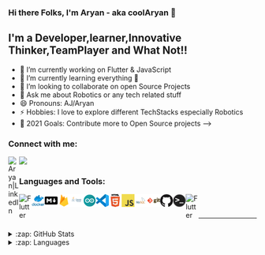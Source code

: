 ### Hi there Folks, I'm Aryan - aka coolAryan 👋

## I'm a Developer,learner,Innovative Thinker,TeamPlayer and What Not!!


- 🔭 I’m currently working on Flutter & JavaScript
- 🌱 I’m currently learning everything 🤣
- 👯 I’m looking to collaborate on open Source Projects
- 💬 Ask me about Robotics or any tech related stuff
- 😄 Pronouns: AJ/Aryan
- ⚡ Hobbies: I love to explore different TechStacks especially Robotics
- 🥅 2021 Goals: Contribute more to Open Source projects
-->


### Connect with me:

[<img align="left" alt="Aryan|LinkedIn" width="22px" src="https://cdn.jsdelivr.net/npm/simple-icons@v3/icons/linkedin.svg" />](https://www.linkedin.com/in/aryan-jain-47a4a1145/)
[<img align="left" width="22px" src="https://cdn.jsdelivr.net/npm/simple-icons@v4/icons/glassdoor.svg" />](https://www.glassdoor.co.in/member/profile/index.htm)

<br />

### Languages and Tools:
[<img align="left" alt="Flutter" width="26px" src="https://avatars1.githubusercontent.com/u/14101776?s=200&v=4" />]()
[<img align="left" alt="Docker" width="26px" src="https://raw.githubusercontent.com/github/explore/80688e429a7d4ef2fca1e82350fe8e3517d3494d/topics/docker/docker.png" />]()
[<img align="left" alt="MarkDown" width="26px" src="https://raw.githubusercontent.com/github/explore/80688e429a7d4ef2fca1e82350fe8e3517d3494d/topics/markdown/markdown.png" />]()
[<img align="left" alt="Firebase" width="26px" src="https://raw.githubusercontent.com/github/explore/80688e429a7d4ef2fca1e82350fe8e3517d3494d/topics/firebase/firebase.png" />]()
[<img align="left" alt="JAVA" width="26px" src="https://raw.githubusercontent.com/github/explore/80688e429a7d4ef2fca1e82350fe8e3517d3494d/topics/java/java.png" />]()
[<img align="left" alt="Arduino" width="26px" src="https://raw.githubusercontent.com/github/explore/80688e429a7d4ef2fca1e82350fe8e3517d3494d/topics/arduino/arduino.png" />]()
[<img align="left" alt="Visual Studio Code" width="26px" src="https://raw.githubusercontent.com/github/explore/80688e429a7d4ef2fca1e82350fe8e3517d3494d/topics/visual-studio-code/visual-studio-code.png" />]()
[<img align="left" alt="HTML5" width="26px" src="https://raw.githubusercontent.com/github/explore/80688e429a7d4ef2fca1e82350fe8e3517d3494d/topics/html/html.png" />]()
[<img align="left" alt="JavaScript" width="26px" src="https://raw.githubusercontent.com/github/explore/80688e429a7d4ef2fca1e82350fe8e3517d3494d/topics/javascript/javascript.png" />]()
[<img align="left" alt="MySQL" width="26px" src="https://raw.githubusercontent.com/github/explore/80688e429a7d4ef2fca1e82350fe8e3517d3494d/topics/mysql/mysql.png" />]()
[<img align="left" alt="Git" width="26px" src="https://raw.githubusercontent.com/github/explore/80688e429a7d4ef2fca1e82350fe8e3517d3494d/topics/git/git.png" />]()
[<img align="left" alt="GitHub" width="26px" src="https://raw.githubusercontent.com/github/explore/78df643247d429f6cc873026c0622819ad797942/topics/github/github.png" />]()
[<img align="left" alt="Terminal" width="26px" src="https://raw.githubusercontent.com/github/explore/80688e429a7d4ef2fca1e82350fe8e3517d3494d/topics/terminal/terminal.png" />]()
[<img align="left" alt="Flutter" width="26px" src="https://avatars1.githubusercontent.com/u/14101776?s=200&v=4" />]()

<br />
<br />

---
###

<details>
  <summary>:zap: GitHub Stats</summary>

<!--  <img align="left" alt="coolAryan's GitHub Stats" src="https://github-readme-stats.coolaryan.vercel.app/api?username=coolAryan&show_icons=true&hide_border=true" />-->
  [![Aryan's GitHub stats](https://github-readme-stats.vercel.app/api?username=coolAryan&count_private=true&show_icons=true&theme=radical)](https://github.com/anuraghazra/github-readme-stats)
  <br>
[![Readme Card](https://github-readme-stats.vercel.app/api/pin/?username=coolAryan&repo=github-readme-stats)](https://github.com/coolAryan/github-readme-stats)


</details>
<details>
  <summary>:zap: Languages</summary>
 <!-- [![Top Langs](https://github-readme-stats.vercel.app/api/top-langs/?username=coolAryan&layout=compact)](https://github.com/coolAryan/github-readme-stats)-->


</details>
<!--### 📺 Refrences
-[Program With Erik](https://youtu.be/Y1z7_GfEPiE)
-[CODESTACKr](https://youtu.be/n6d4KHSKqGk)-->


